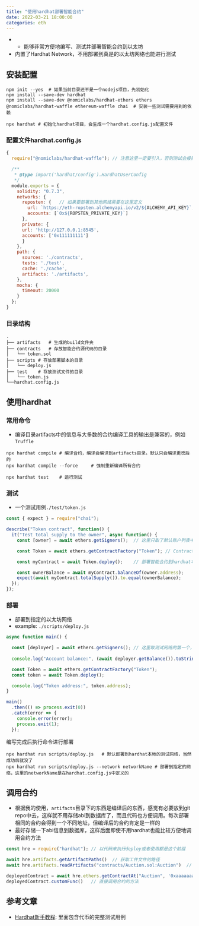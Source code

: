 ```yaml
---
title: "使用hardhat部署智能合约"
date: 2022-03-21 18:00:00
categories: eth
---
```


- - 能够非常方便地编写、测试并部署智能合约到以太坊
- 内置了Hardhat Network，不用部署到真是的以太坊网络也能进行测试

## 安装配置

```shell
npm init --yes	# 如果当前目录还不是一个nodejs项目，先初始化
npm install --save-dev hardhat
npm install --save-dev @nomiclabs/hardhat-ethers ethers @nomiclabs/hardhat-waffle ethereum-waffle chai	# 安装一些测试需要用到的依赖

npx hardhat	# 初始化hardhat项目，会生成一个hardhat.config.js配置文件
```

<!--more-->

### 配置文件hardhat.config.js

```javascript
{
  require("@nomiclabs/hardhat-waffle");	// 注意这里一定要引入，否则测试会报错，默认的配置文件中没有这个

  /**
   * @type import('hardhat/config').HardhatUserConfig
   */
  module.exports = {
    solidity: "0.7.3",
    networks: {
      reposten: {	// 如果要部署到其他网络需要在这里定义
      	url: `https://eth-ropsten.alchemyapi.io/v2/${ALCHEMY_API_KEY}`,
      	accounts: [`0x${ROPSTEN_PRIVATE_KEY}`]
      },
      private: {
      url: 'http://127.0.0.1:8545',
      accounts: ['0x111111111']
      }
    },
    path: {
      sources: './contracts',
      tests: './test',
      cache: './cache',
      artifacts: './artifacts',
    },
    mocha: {
      timeout: 20000
    }
  };
}
```

### 目录结构

```shell
.
├── artifacts	# 生成的build文件夹
├── contracts	# 存放智能合约源代码的目录
│   └── token.sol
├── scripts	# 存放部署脚本的目录
│   └── deploy.js
├── test	# 存放测试文件的目录
│   └── token.js
└──hardhat.config.js
```

## 使用hardhat

### 常用命令

- 编译目录artifacts中的信息与大多数的合约编译工具的输出是兼容的，例如`Truffle`

```shell
npx hardhat compile	# 编译合约，编译会编译到artifacts目录。默认只会编译更改后的
npx hardhat compile --force 	# 强制重新编译所有合约

npx hardhat test	# 运行测试
```

### 测试

- 一个测试用例`./test/token.js`

```javascript
const { expect } = require("chai");

describe("Token contract", function() {
  it("Test total supply to the owner", async function() {
    const [owner] = await ethers.getSigners();	// 这里只取了默认账户列表中的第一个账户，它也是默认的智能合约的owner

    const Token = await ethers.getContractFactory("Token");	// ContractFactory就是一个部署智能合约的工厂方法，这里并没有实际部署

    const myContract = await Token.deploy();	// 部署智能合约到hardhat本地的测试网络

    const ownerBalance = await myContract.balanceOf(owner.address);
    expect(await myContract.totalSupply()).to.equal(ownerBalance);
  });
});
```

### 部署

- 部署到指定的以太坊网络
- example: `./scripts/deploy.js`

```javascript
async function main() {

  const [deployer] = await ethers.getSigners();	// 这里取测试网络的第一个，当然也可以自己给一个地址
  
  console.log("Account balance:", (await deployer.getBalance()).toString());

  const Token = await ethers.getContractFactory("Token");
  const token = await Token.deploy();

  console.log("Token address:", token.address);
}

main()
  .then(() => process.exit(0))
  .catch(error => {
    console.error(error);
    process.exit(1);
  });
```

编写完成后执行命令进行部署

```shell
npx hardhat run scripts/deploy.js	# 默认部署到hardhat本地的测试网络，当然成功后就没了
npx hardhat run scripts/deploy.js --network networkName	# 部署到指定的网络，这里的networkName是在hardhat.config.js中定义的
```

## 调用合约

- 根据我的使用，`artifacts`目录下的东西是编译后的东西，感觉有必要放到git repo中去，这样就不用存储abi到数据库了，而且代码也方便调用。每次部署相同的合约会得到一个不同地址，但编译后的合约肯定是一样的
- 最好存储一下abi信息到数据库，这样后面即使不用hardhat也能比较方便地调用合约方法

```javascript
const hre = require("hardhat");	// 以代码来执行deploy或者使用都是这个前缀

await hre.artifacts.getArtifactPaths()	// 获取工件文件的路径
await hre.artifacts.readArtifacts("contracts/Auction.sol:Auction")	// 获取指定合约的工件的内容

deployedContract = await hre.ethers.getContractAt("Auction", '0xaaaaaaa')	// 直接通过地址获取到部署的智能合约
deployedContract.customFunc()	// 直接调用合约的方法
```

## 参考文章

- [Hardhat新手教程](http://blog.hubwiz.com/2021/02/26/hardhat-beginner-tutorial/): 里面包含代币的完整测试用例